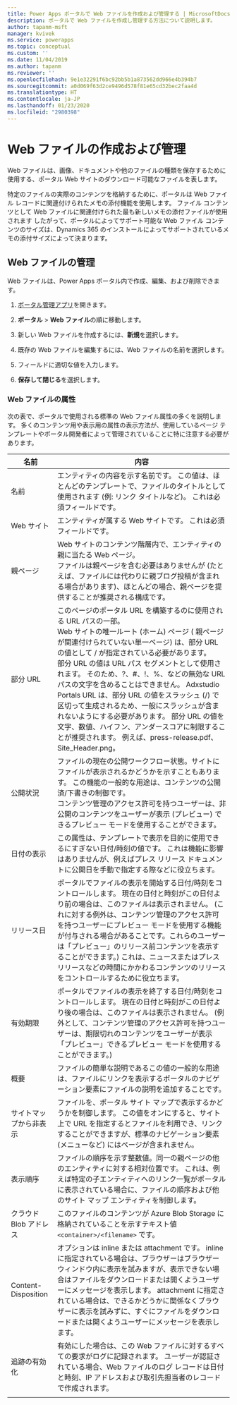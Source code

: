```yaml
---
title: Power Apps ポータルで Web ファイルを作成および管理する | MicrosoftDocs
description: ポータルで Web ファイルを作成し管理する方法について説明します。
author: tapanm-msft
manager: kvivek
ms.service: powerapps
ms.topic: conceptual
ms.custom: ''
ms.date: 11/04/2019
ms.author: tapanm
ms.reviewer: ''
ms.openlocfilehash: 9e1e32291f6bc92bb5b1a873562dd966e4b394b7
ms.sourcegitcommit: a0d069f63d2ce9496d578f81e65cd32bec2faa4d
ms.translationtype: HT
ms.contentlocale: ja-JP
ms.lasthandoff: 01/23/2020
ms.locfileid: "2980398"
---
```

# <a name="create-and-manage-web-files"></a>Web ファイルの作成および管理

Web ファイルは、画像、ドキュメントや他のファイルの種類を保存するために使用する、ポータル Web サイトのダウンロード可能なファイルを表します。

特定のファイルの実際のコンテンツを格納するために、ポータルは Web ファイル レコードに関連付けられたメモの添付機能を使用します。 ファイル コンテンツとして Web ファイルに関連付けられた最も新しいメモの添付ファイルが使用されます したがって、ポータルによってサポート可能な Web ファイル コンテンツのサイズは、Dynamics 365 のインストールによってサポートされているメモの添付サイズによって決まります。

## <a name="manage-web-files"></a>Web ファイルの管理

Web ファイルは、Power Apps ポータル内で作成、編集、および削除できます。

1. [ポータル管理アプリ](configure-portal.md)を開きます。

2. **ポータル** > **Web ファイル**の順に移動します。

3. 新しい Web ファイルを作成するには、**新規**を選択します。

4. 既存の Web ファイルを編集するには、Web ファイルの名前を選択します。

5. フィールドに適切な値を入力します。

6. **保存して閉じる**を選択します。

### <a name="web-file-attributes"></a>Web ファイルの属性

次の表で、ポータルで使用される標準の Web ファイル属性の多くを説明します。 多くのコンテンツ用や表示用の属性の表示方法が、使用しているページ テンプレートやポータル開発者によって管理されていることに特に注意する必要があります。

| 名前                | 内容               |
|---------------------|-----------------------|
|名前 |エンティティの内容を示す名前です。 この値は、ほとんどのテンプレートで、ファイルのタイトルとして使用されます (例: リンク タイトルなど)。 これは必須フィールドです。   |
|Web サイト   |エンティティが属する Web サイトです。 これは必須フィールドです。   |
|親ページ   |Web サイトのコンテンツ階層内で、エンティティの親に当たる Web ページ。 <br>ファイルは親ページを含む必要はありませんが (たとえば、ファイルには代わりに親ブログ投稿が含まれる場合があります)、ほとんどの場合、親ページを提供することが推奨される構成です。  |
|部分 URL   |このページのポータル URL を構築するのに使用される URL パスの一部。 <br>Web サイトの唯一ルート (ホーム) ページ ( 親ページが関連付けられていない単一ページ) は、部分 URL の値として / が指定されている必要があります。<br>部分 URL の値は URL パス セグメントとして使用されます。 そのため、?、#、!、%、などの無効な URL パスの文字を含めることはできません。 Adxstudio Portals URL は、部分 URL の値をスラッシュ (/) で区切って生成されるため、一般にスラッシュが含まれないようにする必要があります。 部分 URL の値を文字、数値、ハイフン、アンダースコアに制限することが推奨されます。 例えば、press-release.pdf、Site_Header.png。  |
|公開状況   |ファイルの現在の公開ワークフロー状態。サイトにファイルが表示されるかどうかを示すこともあります。 この機能の一般的な用途は、コンテンツの公開済/下書きの制御です。<br>コンテンツ管理のアクセス許可を持つユーザーは、非公開のコンテンツをユーザーが表示 (プレビュー) できるプレビュー モードを使用することができます。   |
| 日付の表示        | この属性は、テンプレートで表示を目的に使用できるにすぎない日付/時刻の値です。 これは機能に影響はありませんが、例えばプレス リリース ドキュメントに公開日を手動で指定する際などに役立ちます。    |
| リリース日        | ポータルでファイルの表示を開始する日付/時刻をコントロールします。 現在の日付と時刻がこの日付より前の場合は、このファイルは表示されません。 (これに対する例外は、コンテンツ管理のアクセス許可を持つユーザーにプレビュー モードを使用する機能が付与される場合があることです。これらのユーザーは「プレビュー」のリリース前コンテンツを表示することができます。) これは、ニュースまたはプレス リリースなどの時間にかかわるコンテンツのリリースをコントロールするために役立ちます。 |
| 有効期限     | ポータルでファイルの表示を終了する日付/時刻をコントロールします。 現在の日付と時刻がこの日付より後の場合は、このファイルは表示されません。 (例外として、コンテンツ管理のアクセス許可を持つユーザーは、期限切れのコンテンツをユーザーが表示「プレビュー」できるプレビュー モードを使用することができます。)                |
| 概要             | ファイルの簡単な説明であるこの値の一般的な用途は、ファイルにリンクを表示するポータルのナビゲーション要素にファイルの説明を追加することです。      |
| サイトマップから非表示 | ファイルを、ポータル サイト マップで表示するかどうかを制御します。 この値をオンにすると、サイト上で URL を指定するとファイルを利用でき、リンクすることができますが、標準のナビゲーション要素 (メニューなど) にはページが含まれません。      |
| 表示順序       | ファイルの順序を示す整数値。同一の親ページの他のエンティティに対する相対位置です。 これは、例えば特定の子エンティティへのリンク一覧がポータルに表示されている場合に、ファイルの順序および他のサイト マップ エンティティを制御します。      |
| クラウド Blob アドレス  | このファイルのコンテンツが Azure Blob Storage に格納されていることを示すテキスト値 `<container>/<filename>` です。        |
| Content-Disposition | オプションは inline または attachment です。 inline に指定されている場合は、ブラウザーはブラウザー ウィンドウ内に表示を試みますが、表示できない場合はファイルをダウンロードまたは開くようユーザーにメッセージを表示します。 attachment に指定されている場合は、できるかどうかに関係なくブラウザーに表示を試みずに、すぐにファイルをダウンロードまたは開くようユーザーにメッセージを表示します。                                                                                        |
| 追跡の有効化     | 有効にした場合は、この Web ファイルに対するすべての要求がログに記録されます。 ユーザーが認証されている場合、Web ファイルのログ レコードは日付と時刻、IP アドレスおよび取引先担当者のレコードで作成されます。      |
|||



